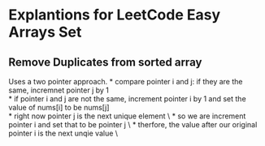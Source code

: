 # Explantions for LeetCode Easy Arrays Set

## Remove Duplicates from sorted array

Uses a two pointer approach. 
    * compare pointer i and j: if they are the same, incremnet pointer j by 1 \
    *  if pointer i and j are not the same, increment pointer i by 1 and set the value of nums[i] to be nums[j] \
        * right now pointer j is the next unique element \ 
        * so we are increment pointer i and set that to be pointer j \ 
        * therfore, the value after our original pointer i is the next unqie value \